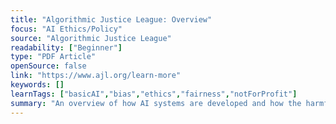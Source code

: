 ```yaml
---
title: "Algorithmic Justice League: Overview"
focus: "AI Ethics/Policy"
source: "Algorithmic Justice League"
readability: ["Beginner"]
type: "PDF Article"
openSource: false
link: "https://www.ajl.org/learn-more"
keywords: []
learnTags: ["basicAI","bias","ethics","fairness","notForProfit"]
summary: "An overview of how AI systems are developed and how the harmful use of AI systems can be prevented. "
---
```

